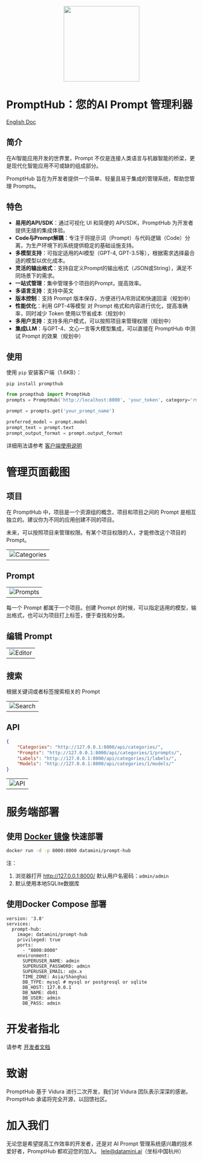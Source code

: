 

<p align="center">
    <img src="https://prompt-hub.oss-cn-shanghai.aliyuncs.com/prompt-hub-logo11.png" width="200px"/>
</p>

# PromptHub：您的AI Prompt 管理利器

[English Doc](README_EN)

## 简介

在AI智能应用开发的世界里，Prompt 不仅是连接人类语言与机器智能的桥梁，更是现代化智能应用不可或缺的组成部分。

PromptHub 旨在为开发者提供一个简单、轻量且易于集成的管理系统，帮助您管理 Prompts。

## 特色

- **易用的API/SDK**：通过可视化 UI 和简便的 API/SDK，PromptHub 为开发者提供无缝的集成体验。
- **Code与Prompt解耦**：专注于将提示词（Prompt）与代码逻辑（Code）分离，为生产环境下的系统提供稳定的基础设施支持。
- **多模型支持**：可指定适用的AI模型（GPT-4, GPT-3.5等），根据需求选择最合适的模型以优化成本。
- **灵活的输出格式**：支持自定义Prompt的输出格式（JSON或String），满足不同场景下的需求。
- **一站式管理**：集中管理多个项目的Prompt，提高效率。
- **多语言支持**：支持中英文
- **版本控制**：支持 Prompt 版本保存，方便进行A/B测试和快速回滚（规划中）
- **性能优化**：利用 GPT-4等模型 对 Prompt 格式和内容进行优化，提高准确率，同时减少 Token 使用以节省成本（规划中）
- **多用户支持**：支持多用户模式，可以按照项目来管理权限（规划中）
- **集成LLM**：与GPT-4、文心一言等大模型集成，可以直接在 PromptHub 中测试 Prompt 的效果（规划中）

## 使用

使用 `pip` 安装客户端（1.6KB）：

```shell    
pip install prompthub
```

```python
from prompthub import PromptHub
prompts = PromptHub('http://localhost:8000', 'your_token', category='rmb-prod')

prompt = prompts.get('your_prompt_name')

preferred_model = prompt.model
prompt_text = prompt.text
prompt_output_format = prompt.output_format
```

详细用法请参考 [客户端使用说明](client%2FREADME.md)


# 管理页面截图

## 项目

在 PromptHub 中，项目是一个资源组的概念，项目和项目之间的 Prompt 是相互独立的。建议你为不同的应用创建不同的项目。

未来，可以按照项目来管理权限。有某个项目权限的人，才能修改这个项目的 Prompt。

<table><tr><td><img src="./screens/categories_cn.png" alt="Categories"/></td></tr></table>


## Prompt

<table><tr><td><img src="./screens/prompts_cn.png" alt="Prompts"/></td></tr></table>

每一个 Prompt 都属于一个项目。创建 Prompt 的时候，可以指定适用的模型，输出格式，也可以为项目打上标签，便于查找和分类。


## 编辑 Prompt
<table><tr><td><img src="./screens/edit_prompt_cn.png" alt="Editor"/></td></tr></table>


## 搜索

根据关键词或者标签搜索相关的 Prompt
<table><tr><td><img src="./screens/search_cn.png" alt="Search"/></td></tr></table>

## API

```json
{
    "Categories": "http://127.0.0.1:8000/api/categories/",
    "Prompts": "http://127.0.0.1:8000/api/categories/1/prompts/",
    "Labels": "http://127.0.0.1:8000/api/categories/1/labels/",
    "Models": "http://127.0.0.1:8000/api/categories/1/models/"
}
```

<table><tr><td><img src="./screens/api_cn.png" alt="API"/></td></tr></table>



# 服务端部署


## 使用 [Docker 镜像](https://hub.docker.com/r/datamini/prompt-hub) 快速部署

```bash
docker run -d -p 8000:8000 datamini/prompt-hub
```

注：
1. 浏览器打开 http://127.0.0.1:8000/  默认用户名密码：`admin/admin`
2. 默认使用本地SQLite数据库


## 使用Docker Compose 部署

```shell
version: '3.8'
services:
  prompt-hub:
    image: datamini/prompt-hub
    privileged: true
    ports:
      - "8000:8000"
    environment:
      SUPERUSER_NAME: admin
      SUPERUSER_PASSWORD: admin
      SUPERUSER_EMAIL: x@x.x
      TIME_ZONE: Asia/Shanghai  
      DB_TYPE: mysql # mysql or postgresql or sqlite
      DB_HOST: 127.0.0.1
      DB_NAME: db01
      DB_USER: admin
      DB_PASS: admin
```

# 开发者指北

请参考 [开发者文档](README4DEV_zh.md)

# 致谢

PromptHub 基于 Vidura 进行二次开发，我们对 Vidura 团队表示深深的感谢。PromptHub 承诺将完全开源，以回馈社区。

# 加入我们

无论您是希望提高工作效率的开发者，还是对 AI Prompt 管理系统感兴趣的技术爱好者，PromptHub 都欢迎您的加入。
lele@datamini.ai（坐标中国杭州）




